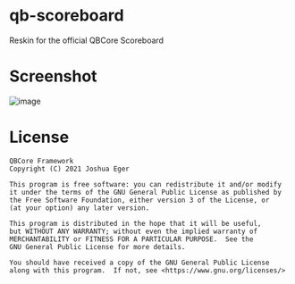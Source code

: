 # qb-scoreboard
Reskin for the official QBCore Scoreboard

# Screenshot
![image](https://github.com/MattiVboiii/qb-scoreboard-reskin/assets/57048210/d216a99a-5f5e-4de4-a99c-c3a86b517422)

# License

    QBCore Framework
    Copyright (C) 2021 Joshua Eger

    This program is free software: you can redistribute it and/or modify
    it under the terms of the GNU General Public License as published by
    the Free Software Foundation, either version 3 of the License, or
    (at your option) any later version.

    This program is distributed in the hope that it will be useful,
    but WITHOUT ANY WARRANTY; without even the implied warranty of
    MERCHANTABILITY or FITNESS FOR A PARTICULAR PURPOSE.  See the
    GNU General Public License for more details.

    You should have received a copy of the GNU General Public License
    along with this program.  If not, see <https://www.gnu.org/licenses/>
